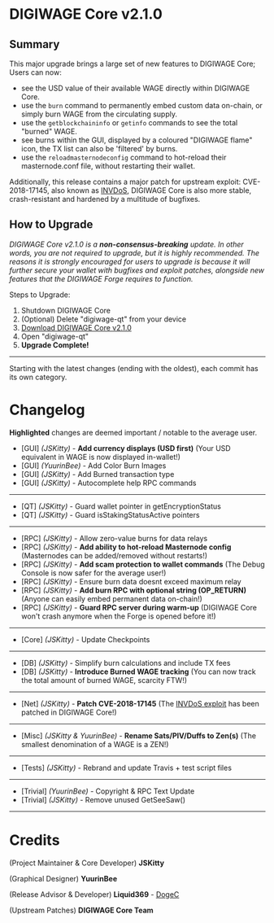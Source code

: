 # DIGIWAGE Core v2.1.0

## Summary
This major upgrade brings a large set of new features to DIGIWAGE Core; Users can now:
- see the USD value of their available WAGE directly within DIGIWAGE Core.
- use the `burn` command to permanently embed custom data on-chain, or simply burn WAGE from the circulating supply.
- use the `getblockchaininfo` or `getinfo` commands to see the total "burned" WAGE.
- see burns within the GUI, displayed by a coloured "DIGIWAGE flame" icon, the TX list can also be 'filtered' by burns.
- use the `reloadmasternodeconfig` command to hot-reload their masternode.conf file, without restarting their wallet.

Additionally, this release contains a major patch for upstream exploit: CVE-2018-17145, also known as [INVDoS](https://invdos.net/), DIGIWAGE Core is also more stable, crash-resistant and hardened by a multitude of bugfixes.

## How to Upgrade
_DIGIWAGE Core v2.1.0 is a **non-consensus-breaking** update. In other words, you are not required to upgrade, but it is highly recommended. The reasons it is strongly encouraged for users to upgrade is because it will further secure your wallet with bugfixes and exploit patches, alongside new features that the DIGIWAGE Forge requires to function._

Steps to Upgrade:
1. Shutdown DIGIWAGE Core
2. (Optional) Delete "digiwage-qt" from your device
3. [Download DIGIWAGE Core v2.1.0](https://github.com/digiwage/digiwage/releases)
4. Open "digiwage-qt"
5. **Upgrade Complete!**


---
Starting with the latest changes (ending with the oldest), each commit has its own category.
# Changelog

**Highlighted** changes are deemed important / notable to the average user.
- [GUI] *(JSKitty)* - **Add currency displays (USD first)** (Your USD equivalent in WAGE is now displayed in-wallet!)
- [GUI] *(YuurinBee)* - Add Color Burn Images
- [GUI] *(JSKitty)* - Add Burned transaction type
- [GUI] *(JSKitty)* - Autocomplete help RPC commands
---
- [QT] *(JSKitty)* - Guard wallet pointer in getEncryptionStatus
- [QT] *(JSKitty)* - Guard isStakingStatusActive pointers
---
- [RPC] *(JSKitty)* - Allow zero-value burns for data relays
- [RPC] *(JSKitty)* - **Add ability to hot-reload Masternode config** (Masternodes can be added/removed without restarts!)
- [RPC] *(JSKitty)* - **Add scam protection to wallet commands** (The Debug Console is now safer for the average user!)
- [RPC] *(JSKitty)* - Ensure burn data doesnt exceed maximum relay
- [RPC] *(JSKitty)* - **Add burn RPC with optional string (OP_RETURN)** (Anyone can easily embed permanent data on-chain!)
- [RPC] *(JSKitty)* - **Guard RPC server during warm-up** (DIGIWAGE Core won't crash anymore when the Forge is opened before it!)
---
- [Core] *(JSKitty)* - Update Checkpoints
---
- [DB] *(JSKitty)* - Simplify burn calculations and include TX fees
- [DB] *(JSKitty)* - **Introduce Burned WAGE tracking** (You can now track the total amount of burned WAGE, scarcity FTW!)
---
- [Net] *(JSKitty)* - **Patch CVE-2018-17145** (The [INVDoS exploit](https://invdos.net/) has been patched in DIGIWAGE Core!)
---
- [Misc] *(JSKitty & YuurinBee)* - **Rename Sats/PIV/Duffs to Zen(s)** (The smallest denomination of a WAGE is a ZEN!)
---
- [Tests] *(JSKitty)* - Rebrand and update Travis + test script files
---
- [Trivial] *(YuurinBee)* - Copyright & RPC Text Update
- [Trivial] *(JSKitty)* - Remove unused GetSeeSaw()

---
# Credits
(Project Maintainer & Core Developer) **JSKitty**

(Graphical Designer) **YuurinBee**

(Release Advisor & Developer) **Liquid369** - [DogeC](https://dogec.io/)

(Upstream Patches) **DIGIWAGE Core Team**
